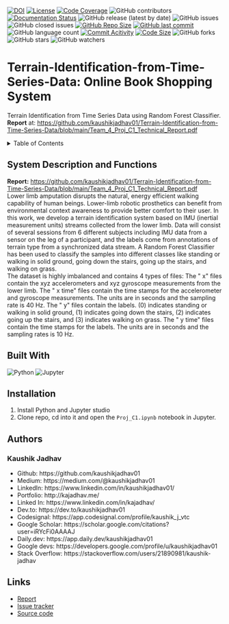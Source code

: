[![DOI](https://zenodo.org/badge/742607049.svg)](https://zenodo.org/doi/10.5281/zenodo.10498988)
[![License](https://img.shields.io/badge/License-MIT-green.svg)](https://github.com/kaushikjadhav01/Terrain-Identification-from-Time-Series-Data/blob/main/LICENSE)
[![Code Coverage](https://codecov.io/gh/NCSU-Fall-2022-SE-Project-Team-11/XpensAuditor---Group-11/branch/main/graphs/badge.svg)](https://codecov.io)
![GitHub contributors](https://img.shields.io/badge/Contributors-1-brightgreen)
[![Documentation Status](https://readthedocs.org/projects/ansicolortags/badge/?version=latest)](https://github.com/kaushikjadhav01/Terrain-Identification-from-Time-Series-Data/edit/master/README.md)
![GitHub release (latest by date)](https://img.shields.io/github/v/release/kaushikjadhav01/Terrain-Identification-from-Time-Series-Data)
![GitHub issues](https://img.shields.io/github/issues/kaushikjadhav01/Terrain-Identification-from-Time-Series-Data)
![GitHub closed issues](https://img.shields.io/github/issues-closed/kaushikjadhav01/Terrain-Identification-from-Time-Series-Data)
[![GitHub Repo Size](https://img.shields.io/github/repo-size/kaushikjadhav01/Terrain-Identification-from-Time-Series-Data.svg)](https://img.shields.io/github/repo-size/kaushikjadhav01/Terrain-Identification-from-Time-Series-Data.svg)
[![GitHub last commit](https://img.shields.io/github/last-commit/kaushikjadhav01/Terrain-Identification-from-Time-Series-Data)](https://github.com/kaushikjadhav01/Terrain-Identification-from-Time-Series-Data/commits/main)
![GitHub language count](https://img.shields.io/github/languages/count/kaushikjadhav01/Terrain-Identification-from-Time-Series-Data)
[![Commit Acitivity](https://img.shields.io/github/commit-activity/m/kaushikjadhav01/Terrain-Identification-from-Time-Series-Data)](https://github.com/kaushikjadhav01/Terrain-Identification-from-Time-Series-Data)
[![Code Size](https://img.shields.io/github/languages/code-size/kaushikjadhav01/Terrain-Identification-from-Time-Series-Data)](mpp-backend)
![GitHub forks](https://img.shields.io/github/forks/kaushikjadhav01/Terrain-Identification-from-Time-Series-Data?style=social)
![GitHub stars](https://img.shields.io/github/stars/kaushikjadhav01/Terrain-Identification-from-Time-Series-Data?style=social)
![GitHub watchers](https://img.shields.io/github/watchers/kaushikjadhav01/Terrain-Identification-from-Time-Series-Data?style=social)

# Terrain-Identification-from-Time-Series-Data: Online Book Shopping System
Terrain Identification from Time Series Data using Random Forest Classifier. **Report** at: https://github.com/kaushikjadhav01/Terrain-Identification-from-Time-Series-Data/blob/main/Team_4_Proj_C1_Technical_Report.pdf
<!-- TABLE OF CONTENTS -->
<details>
  <summary>Table of Contents</summary>
  <ol>
    <li><a href="#system-description-and-functions">System Description and Functions</a></li>
    <li><a href="#built-with">Built With</a></li>
    <li><a href="#installation">Installation</a></li>
    <li><a href="#authors">Authors</a></li>
    <li><a href="#links">Links</a></li>
  </ol>
</details>

## System Description and Functions
**Report:** https://github.com/kaushikjadhav01/Terrain-Identification-from-Time-Series-Data/blob/main/Team_4_Proj_C1_Technical_Report.pdf<br/>
Lower limb amputation disrupts the natural, energy efficient walking capability of human beings. Lower-limb
robotic prosthetics can benefit from environmental context awareness to provide better comfort to their user. In this work, we develop a terrain identification system based on IMU (inertial measurement units) streams collected from the lower limb. Data will consist of several sessions from 6 different subjects including IMU data from a sensor on the leg of a participant, and the labels come from annotations of terrain type from a synchronized data stream. A Random Forest Classifier has been used to classify the samples into different classes like standing or walking in solid ground, going down the stairs, going up the stairs, and walking on grass.<br/>
The dataset is highly imbalanced and contains 4 types of files: The " x" files contain the xyz accelerometers and xyz
gyroscope measurements from the lower limb. The " x time" files contain the time stamps for the accelerometer and
gyroscope measurements. The units are in seconds and the sampling rate is 40 Hz. The " y" files contain the labels. (0)
indicates standing or walking in solid ground, (1) indicates going down the stairs, (2) indicates going up the stairs, and
(3) indicates walking on grass. The " y time" files contain the time stamps for the labels. The units are in seconds and
the sampling rates is 10 Hz.

## Built With
![Python](https://img.shields.io/badge/Python-3776AB?style=for-the-badge&amp;logo=python&amp;logoColor=white)
![Jupyter](https://img.shields.io/badge/Jupyter-E34F26?style=for-the-badge&logo=jupyter&logoColor=white)

## Installation
1. Install Python and Jupyter studio
2. Clone repo, cd into it and open the ```Proj_C1.ipynb``` notebook in Jupyter.

## Authors
### Kaushik Jadhav
<ul>
<li>Github: https://github.com/kaushikjadhav01</li>
<li>Medium: https://medium.com/@kaushikjadhav01</li>
<li>LinkedIn: https://www.linkedin.com/in/kaushikjadhav01/</li>
<li>Portfolio: http://kajadhav.me/</li>
<li>Linked In: https://www.linkedin.com/in/kajadhav/
<li>Dev.to: https://dev.to/kaushikjadhav01
<li>Codesignal: https://app.codesignal.com/profile/kaushik_j_vtc
<li>Google Scholar: https://scholar.google.com/citations?user=iRYcFi0AAAAJ
<li>Daily.dev: https://app.daily.dev/kaushikjadhav01
<li>Google devs: https://developers.google.com/profile/u/kaushikjadhav01
<li>Stack Overflow: https://stackoverflow.com/users/21890981/kaushik-jadhav
</ul>

## Links
* [Report](https://github.com/kaushikjadhav01/Terrain-Identification-from-Time-Series-Data/blob/main/Team_4_Proj_C1_Technical_Report.pdf)
* [Issue tracker](https://github.com/kaushikjadhav01/Terrain-Identification-from-Time-Series-Data/issues)
* [Source code](https://github.com/kaushikjadhav01/Terrain-Identification-from-Time-Series-Data)
